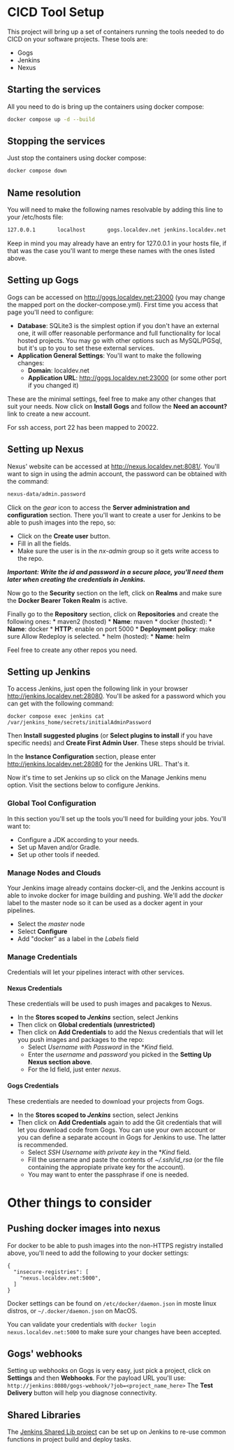 # CICD Tool Setup

This project will bring up a set of containers running the tools needed to do CICD on your software projects. These tools are:

* Gogs
* Jenkins
* Nexus


## Starting the services

All you need to do is bring up the containers using docker compose:


```bash
docker compose up -d --build
```

## Stopping the services

Just stop the containers using docker compose:

```bash
docker compose down
```

## Name resolution
You will need to make the following names resolvable by adding this line to your /etc/hosts file:

```bash
127.0.0.1       localhost       gogs.localdev.net jenkins.localdev.net nexus.localdev.net 
```

Keep in mind you may already have an entry for 127.0.0.1 in your hosts file, if that was the case you'll want to merge these names with the ones listed above.

## Setting up Gogs

Gogs can be accessed on http://gogs.localdev.net:23000 (you may change the mapped port on the docker-compose.yml). First time you access that page you'll need to configure:

* **Database**: SQLite3 is the simplest option if you don't have an external one, it will offer reasonable performance and full functionality for local hosted projects. You may go with other options such as MySQL/PGSql, but it's up to you to set these external services.
* **Application General Settings**: You'll want to make the following changes:
	* **Domain**: localdev.net
	* **Application URL**: http://gogs.localdev.net:23000 (or some other port if you changed it)

These are the minimal settings, feel free to make any other changes that suit your needs. Now click on **Install Gogs** and follow the **Need an account?** link to create a new account.

For ssh access, port 22 has been mapped to 20022.


## Setting up Nexus
Nexus' website can be accessed at http://nexus.localdev.net:8081/. You'll want to sign in using the admin account, the password can be obtained with the command:

```bash
nexus-data/admin.password
```
Click on the *gear* icon to access the **Server administration and configuration** section. There you'll want to create a user for Jenkins to be able to push images into the repo, so:
   * Click on the **Create user** button.
   * Fill in all the fields.
   * Make sure the user is in the *nx-admin* group so it gets write access to the repo.
	
***Important: Write the id and password in a secure place, you'll need them later when creating the credentials in Jenkins.***

Now go to the **Security** section on the left, click on **Realms** and make sure the **Docker Bearer Token Realm** is active.

Finally go to the **Repository** section, click on **Repositories** and create the following ones:
	* maven2 (hosted)
		* **Name**: maven
	* docker (hosted):
		* **Name**: docker
		* **HTTP**: enable on port 5000
		* **Deployment policy**: make sure Allow Redeploy is selected.
	* helm (hosted):
		* **Name**: helm


Feel free to create any other repos you need.


## Setting up Jenkins

To access Jenkins, just open the following link in your browser http://jenkins.localdev.net:28080. You'll be asked for a password which you can get with the following command:

```
docker compose exec jenkins cat /var/jenkins_home/secrets/initialAdminPassword
```

Then **Install suggested plugins** (or **Select plugins to install** if you have specific needs) and **Create First Admin User**. These steps should be trivial.

In the **Instance Configuration** section, please enter http://jenkins.localdev.net:28080 for the Jenkins URL. That's it.

Now it's time to set Jenkins up so click on the Manage Jenkins menu option. Visit the sections below to configure Jenkins.
### Global Tool Configuration
In this section you'll set up the tools you'll need for building your jobs. You'll want to:

* Configure a JDK according to your needs.
* Set up Maven and/or Gradle.
* Set up other tools if needed.
	
### Manage Nodes and Clouds
Your Jenkins image already contains docker-cli, and the Jenkins account is able to invoke docker for image building and pushing. We'll add the *docker* label to the master node so it can be used as a docker agent in your pipelines.

* Select the *master* node
* Select **Configure**
* Add "docker" as a label in the *Labels* field
	
### Manage Credentials
Credentials will let your pipelines interact with other services.

#### Nexus Credentials
These credentials will be used to push images and pacakges to Nexus.

* In the **Stores scoped to *Jenkins*** section, select Jenkins
* Then click on **Global credentials (unrestricted)**
* Then click on **Add Credentials** to add the Nexus credentials that will let you push images and packages to the repo:
    * Select *Username with Password* in the **Kind* field.
    * Enter the *username* and *password* you picked in the **Setting Up Nexus section above**.
    * For the Id field, just enter *nexus*.

#### Gogs Credentials
These credentials are needed to download your projects from Gogs.

* In the **Stores scoped to *Jenkins*** section, select Jenkins
* Then click on **Add Credentials** again to add the Git credentials that will let you download code from Gogs. You can use your own account or you can define a separate account in Gogs for Jenkins to use. The latter is recommended.
    * Select *SSH Username with private key* in the **Kind* field.
    * Fill the username and paste the contents of *~/.ssh/id_rsa* (or the file containing the appropiate private key for the account).
    * You may want to enter the passphrase if one is needed.


# Other things to consider

## Pushing docker images into nexus
For docker to be able to push images into the non-HTTPS registry installed above, you'll need to add the following to your docker settings:

```
{
  "insecure-registries": [
    "nexus.localdev.net:5000",
  ]
}
```
Docker settings can be found on ```/etc/docker/daemon.json``` in moste linux distros, or ```~/.docker/daemon.json``` on MacOS.

You can validate your credentials with ```docker login nexus.localdev.net:5000``` to make sure your changes have been accepted.


## Gogs' webhooks
Setting up webhooks on Gogs is very easy, just pick a project, click on **Settings** and then **Webhooks**. 
For the payload URL you'll use: ```http://jenkins:8080/gogs-webhook/?job=<project_name_here>```
The **Test Delivery** button will help you diagnose connectivity.


## Shared Libraries
The [Jenkins Shared Lib project](https://github.com/fborghesi/jenkins-shared-lib) can be set up on Jenkins to re-use common functions in project build and deploy tasks.

 



